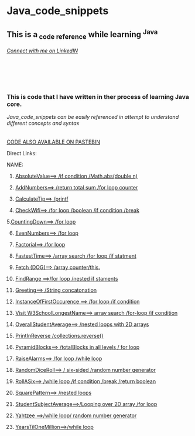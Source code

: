 # Java_code_snippets
<h2>This is a<sub> code reference</sub> while learning <sup>Java</sup></h2>
<h6><a href="https://www.linkedin.com/in/bronson-sr/">Connect with me on LinkedIN</a></h6></br></br></br>



<h3>This is code that I have written in ther process of learning Java core.</h3> 
<i>Java_code_snippets can be easily referenced in attempt to understand different concepts and syntax</i></br></br></br>
<a href="https://pastebin.com/u/bjthomas1">CODE ALSO AVAILABLE ON PASTEBIN</a></h6></hr>

Direct Links:

  NAME:                

1. <a href="https://github.com/br0ns0/Java_code_snippets/blob/master/java_learner_code/src/AbsoluteValue.java
">AbsoluteValue==>    /if condition /Math.abs(double n)</a>


2. <a href="https://github.com/br0ns0/Java_code_snippets/blob/master/java_learner_code/src/AddNumbers.java
">AddNumbers==>   /return total sum /for loop counter</a>
 
3. <a href="https://github.com/br0ns0/Java_code_snippets/blob/master/java_learner_code/src/CalculateTip.java
">CalculateTip==>   /printf</a>
 
4. <a href="https://github.com/br0ns0/Java_code_snippets/blob/master/java_learner_code/src/CheckWifi.java
">CheckWifi==>    /for loop /boolean /if condition /break</a>

5.<a href="https://github.com/br0ns0/Java_code_snippets/blob/master/java_learner_code/src/CountingDown.java
">CountingDown==>   /for loop</a>
 
6. <a href="https://github.com/br0ns0/Java_code_snippets/blob/master/java_learner_code/src/EvenNumbers.java
">EvenNumbers==>    /for loop</a>

7. <a href="https://github.com/br0ns0/Java_code_snippets/blob/master/java_learner_code/src/Factorial.java
">Factorial==>    /for loop</a>

8. <a href="https://github.com/br0ns0/Java_code_snippets/blob/master/java_learner_code/src/FastestTime.java
">FastestTime==>    /array search /for loop /if statment</a>

9. <a href="https://github.com/br0ns0/Java_code_snippets/blob/master/java_learner_code/src/Fetch.java">Fetch (DOG)==>   /array counter/this.</a>

10. <a href="https://github.com/br0ns0/Java_code_snippets/blob/master/java_learner_code/src/FindRange.java
">FindRange ==>/for loop /nested if staments</a>

11. <a href="https://github.com/br0ns0/Java_code_snippets/blob/master/java_learner_code/src/Greeting.java
">Greeting==>     /String concatonation</a>

12. <a href="https://github.com/br0ns0/Java_code_snippets/blob/master/java_learner_code/src/InstanceOfFirstOccurence.java
">InstanceOfFirstOccurence ==>    /for loop /if condition
</a>

13. <a href="https://github.com/br0ns0/Java_code_snippets/blob/master/java_learner_code/src/LongestName.java
">Visit W3SchoolLongestName==>    array search /for-loop 
/if condition</a>

14. <a href="https://github.com/br0ns0/Java_code_snippets/blob/master/java_learner_code/src/OverallStudentAverage.java
">OverallStudentAverage==>    /nested loops with 2D arrays 
</a>

15. <a href="https://github.com/br0ns0/Java_code_snippets/blob/master/java_learner_code/src/PrintInReverse.java
">PrintInReverse
/collections.reverse()</a>

16. <a href="https://github.com/br0ns0/Java_code_snippets/blob/master/java_learner_code/src/PyramidBlock.java
">PyramidBlocks==>    /totalBlocks in all levels / for loop
</a>

17. <a href="https://github.com/br0ns0/Java_code_snippets/blob/master/java_learner_code/src/RaiseAlarms.java
">RaiseAlarms==>    /for loop /while loop
</a>

18. <a href="https://github.com/br0ns0/Java_code_snippets/blob/master/java_learner_code/src/RandomDiceRoll.java
">RandomDiceRoll==>     / six-sided /random number generator
</a>

19. <a href="https://github.com/br0ns0/Java_code_snippets/blob/master/java_learner_code/src/RollASix.java
">RollASix==>     /while loop /if condition /break /return boolean
</a>

20. <a href="https://github.com/br0ns0/Java_code_snippets/blob/master/java_learner_code/src/SquarePattern.java
">SquarePattern==>    /nested loops 
</a>

21. <a href="https://github.com/br0ns0/Java_code_snippets/blob/master/java_learner_code/src/StudentSubjectAverage.java
">StudentSubjectAverage==>/Looping over 2D array /for loop
</a>

22. <a href="https://github.com/br0ns0/Java_code_snippets/blob/master/java_learner_code/src/Yahtzee.java
">Yahtzee ==>/while loop/ random number generator
</a>

23. <a href="https://github.com/br0ns0/Java_code_snippets/blob/master/java_learner_code/src/YearsTilOneMillion.java
">YearsTilOneMillion==>/while loop
</a>





